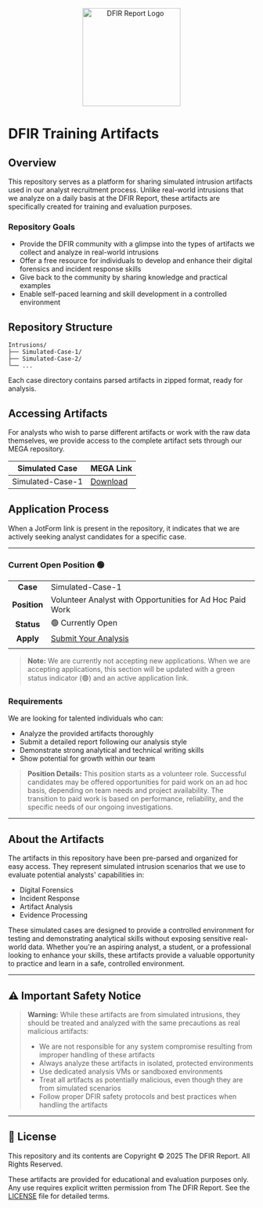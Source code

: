 <div align="center">
  <img src="https://thedfirreport.com/wp-content/uploads/2020/04/cropped-dfir-v1-w.png" width="200" alt="DFIR Report Logo">
</div>

# DFIR Training Artifacts

## Overview
This repository serves as a platform for sharing simulated intrusion artifacts used in our analyst recruitment process. Unlike real-world intrusions that we analyze on a daily basis at the DFIR Report, these artifacts are specifically created for training and evaluation purposes.

### Repository Goals
- Provide the DFIR community with a glimpse into the types of artifacts we collect and analyze in real-world intrusions
- Offer a free resource for individuals to develop and enhance their digital forensics and incident response skills
- Give back to the community by sharing knowledge and practical examples
- Enable self-paced learning and skill development in a controlled environment

## Repository Structure
```
Intrusions/
├── Simulated-Case-1/
├── Simulated-Case-2/
└── ...
```

Each case directory contains parsed artifacts in zipped format, ready for analysis.

## Accessing Artifacts
For analysts who wish to parse different artifacts or work with the raw data themselves, we provide access to the complete artifact sets through our MEGA repository.

| Simulated Case | MEGA Link |
|----------------|-----------|
| Simulated-Case-1 | [Download](https://mega.nz/xxx) |

## Application Process
When a JotForm link is present in the repository, it indicates that we are actively seeking analyst candidates for a specific case.

---

### Current Open Position 🟢

| | |
|:---:|:---|
| **Case** | Simulated-Case-1 |
| **Position** | Volunteer Analyst with Opportunities for Ad Hoc Paid Work |
| **Status** | 🟢 Currently Open |
| **Apply** | [Submit Your Analysis](https://form.jotform.com/250847594571266) |
| | |

> **Note:** We are currently not accepting new applications. When we are accepting applications, this section will be updated with a green status indicator (🟢) and an active application link.

### Requirements
We are looking for talented individuals who can:
- Analyze the provided artifacts thoroughly
- Submit a detailed report following our analysis style
- Demonstrate strong analytical and technical writing skills
- Show potential for growth within our team

> **Position Details:** This position starts as a volunteer role. Successful candidates may be offered opportunities for paid work on an ad hoc basis, depending on team needs and project availability. The transition to paid work is based on performance, reliability, and the specific needs of our ongoing investigations.

---

## About the Artifacts
The artifacts in this repository have been pre-parsed and organized for easy access. They represent simulated intrusion scenarios that we use to evaluate potential analysts' capabilities in:
- Digital Forensics
- Incident Response
- Artifact Analysis
- Evidence Processing

These simulated cases are designed to provide a controlled environment for testing and demonstrating analytical skills without exposing sensitive real-world data. Whether you're an aspiring analyst, a student, or a professional looking to enhance your skills, these artifacts provide a valuable opportunity to practice and learn in a safe, controlled environment.

---

## ⚠️ Important Safety Notice

> **Warning:** While these artifacts are from simulated intrusions, they should be treated and analyzed with the same precautions as real malicious artifacts:
> - We are not responsible for any system compromise resulting from improper handling of these artifacts
> - Always analyze these artifacts in isolated, protected environments
> - Use dedicated analysis VMs or sandboxed environments
> - Treat all artifacts as potentially malicious, even though they are from simulated scenarios
> - Follow proper DFIR safety protocols and best practices when handling the artifacts

---

## 📜 License

This repository and its contents are Copyright © 2025 The DFIR Report. All Rights Reserved.

These artifacts are provided for educational and evaluation purposes only. Any use requires explicit written permission from The DFIR Report. See the [LICENSE](LICENSE) file for detailed terms.
